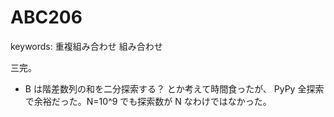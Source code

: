 # ABC206

keywords: 重複組み合わせ 組み合わせ

三完。

- B は階差数列の和を二分探索する？ とか考えて時間食ったが、 PyPy 全探索で余裕だった。N=10^9 でも探索数が N なわけではなかった。
